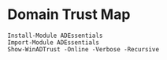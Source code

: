 
# Domain Trust Map

```
Install-Module ADEssentials
Import-Module ADEssentials
Show-WinADTrust -Online -Verbose -Recursive
```
